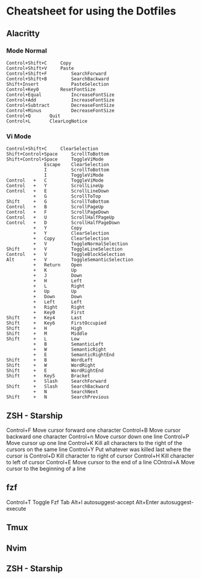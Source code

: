 # Cheatsheet for using the Dotfiles

## Alacritty

### Mode Normal
```
Control+Shift+C 	Copy
Control+Shift+V		Paste
Control+Shift+F         SearchForward   
Control+Shift+B         SearchBackward   
Shift+Insert            PasteSelection 
Control+Key0    	ResetFontSize   
Control+Equal           IncreaseFontSize
Control+Add             IncreaseFontSize
Control+Subtract        DecreaseFontSize 
Control+Minus           DecreaseFontSize 
Control+Q		Quit
Control+L		ClearLogNotice
```

### Vi Mode
```
Control+Shift+C		ClearSelection   
Shift+Control+Space 	ScrollToBottom          
Shift+Control+Space 	ToggleViMode            
              Escape	ClearSelection          
              I     	ScrollToBottom          
              I     	ToggleViMode            
Control   +   C     	ToggleViMode            
Control   +   Y     	ScrollLineUp            
Control   +   E     	ScrollLineDown          
          +   G     	ScrollToTop             
Shift     +   G     	ScrollToBottom          
Control   +   B     	ScrollPageUp            
Control   +   F     	ScrollPageDown          
Control   +   U     	ScrollHalfPageUp        
Control   +   D     	ScrollHalfPageDown      
          +   Y     	Copy                    
          +   Y     	ClearSelection          
          +   Copy  	ClearSelection          
          +   V     	ToggleNormalSelection   
Shift     +   V     	ToggleLineSelection     
Control   +   V     	ToggleBlockSelection    
Alt       +   V     	ToggleSemanticSelection 
          +   Return	Open                    
          +   K     	Up                      
          +   J     	Down                    
          +   H     	Left                    
          +   L     	Right                   
          +   Up    	Up                      
          +   Down  	Down                    
          +   Left  	Left                    
          +   Right 	Right                   
          +   Key0  	First                   
Shift     +   Key4  	Last                    
Shift     +   Key6  	FirstOccupied           
Shift     +   H     	High                    
Shift     +   M     	Middle                  
Shift     +   L     	Low                     
          +   B     	SemanticLeft            
          +   W     	SemanticRight           
          +   E     	SemanticRightEnd        
Shift     +   B     	WordLeft                
Shift     +   W     	WordRight               
Shift     +   E     	WordRightEnd            
Shift     +   Key5  	Bracket                 
          +   Slash 	SearchForward           
Shift     +   Slash 	SearchBackward          
          +   N     	SearchNext              
Shift     +   N     	SearchPrevious          

```



## ZSH - Starship
Control+F 		Move cursor forward one character
Control+B		Move cursor backward one character
Control+n		Move cursor down one line
Control+P 		Move cursor up one line
Control+K		Kill all characters to the right of the cursors on the same line
Control+Y		Put whatever was killed last where the cursor is
Control+D		Kill character to right of cursor
Control+H		Kill character to left of cursor
Control+E		Move cursor to the end of a line
COntrol+A		Move cursor to the beginning of a line

## fzf 
Control+T		Toggle Fzf Tab
Alt+l			autosuggest-accept
Alt+Enter		autosuggest-execute

## Tmux



## Nvim



## ZSH - Starship
